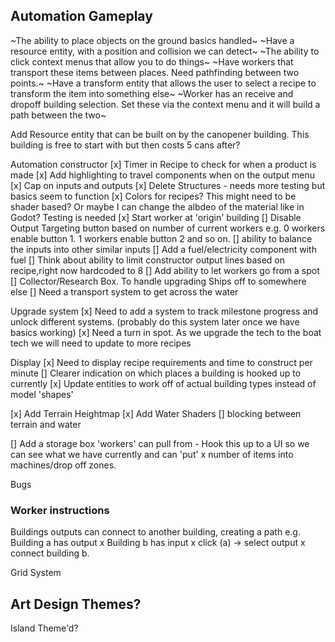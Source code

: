 ## Automation Gameplay

~The ability to place objects on the ground basics handled~
~Have a resource entity, with a position and collision we can detect~
~The ability to click context menus that allow you to do things~
~Have workers that transport these items between places. Need pathfinding between two points.~
~Have a transform entity that allows the user to select a recipe to transform the item into something else~
~Worker has an receive and dropoff building selection. Set these via the context menu and it will build a path between the two~

Add Resource entity that can be built on by the canopener building. This building is free to start with but then costs 5 cans after?

Automation constructor
[x] Timer in Recipe to check for when a product is made
[x] Add highlighting to travel components when on the output menu
[x] Cap on inputs and outputs
[x] Delete Structures - needs more testing but basics seem to function
[x] Colors for recipes? This might need to be shader based? Or maybe I can change the albdeo of the material like in Godot? Testing is needed
[x] Start worker at 'origin' building 
[] Disable Output Targeting button based on number of current workers e.g. 0 workers enable button 1. 1 workers enable button 2 and so on.
[] ability to balance the inputs into other similar inputs
[] Add a fuel/electricity component with fuel
[] Think about ability to limit constructor output lines based on recipe,right now hardcoded to 8
[] Add ability to let workers go from a spot
[] Collector/Research Box. To handle upgrading Ships off to somewhere else
[] Need a transport system to get across the water

Upgrade system
[x] Need to add a system to track milestone progress and unlock different systems. (probably do this system later once we have basics working)
[x] Need a turn in spot. As we upgrade the tech to the boat tech we will need to update to more recipes

Display
[x] Need to display recipe requirements and time to construct per minute
[] Clearer indication on which places a building is hooked up to currently
[x] Update entities to work off of actual building types instead of model 'shapes'

[x] Add Terrain Heightmap
[x] Add Water Shaders
[] blocking between terrain and water

[] Add a storage box 'workers' can pull from - Hook this up to a UI so we can see what we have currently and can 'put' x number of items into machines/drop off zones.

Bugs

### Worker instructions
Buildings outputs can connect to another building, creating a path
e.g. Building a has output x Building b has input x click (a) -> select output x connect building b.

Grid System

## Art Design Themes?
Island Theme'd?


